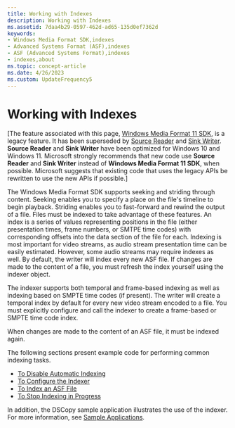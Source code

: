 ```yaml
---
title: Working with Indexes
description: Working with Indexes
ms.assetid: 7daa4b29-0597-462d-ad65-135d0ef7362d
keywords:
- Windows Media Format SDK,indexes
- Advanced Systems Format (ASF),indexes
- ASF (Advanced Systems Format),indexes
- indexes,about
ms.topic: concept-article
ms.date: 4/26/2023
ms.custom: UpdateFrequency5
---
```


# Working with Indexes

\[The feature associated with this page, [Windows Media Format 11 SDK](/windows/win32/wmformat/windows-media-format-11-sdk), is a legacy feature. It has been superseded by [Source Reader](/windows/win32/medfound/source-reader) and [Sink Writer](/windows/win32/medfound/sink-writer). **Source Reader** and **Sink Writer** have been optimized for Windows 10 and Windows 11. Microsoft strongly recommends that new code use **Source Reader** and **Sink Writer** instead of **Windows Media Format 11 SDK**, when possible. Microsoft suggests that existing code that uses the legacy APIs be rewritten to use the new APIs if possible.\]

The Windows Media Format SDK supports seeking and striding through content. Seeking enables you to specify a place on the file's timeline to begin playback. Striding enables you to fast-forward and rewind the output of a file. Files must be indexed to take advantage of these features. An index is a series of values representing positions in the file (either presentation times, frame numbers, or SMTPE time codes) with corresponding offsets into the data section of the file for each. Indexing is most important for video streams, as audio stream presentation time can be easily estimated. However, some audio streams may require indexes as well. By default, the writer will index every new ASF file. If changes are made to the content of a file, you must refresh the index yourself using the indexer object.

The indexer supports both temporal and frame-based indexing as well as indexing based on SMPTE time codes (if present). The writer will create a temporal index by default for every new video stream encoded to a file. You must explicitly configure and call the indexer to create a frame-based or SMPTE time code index.

When changes are made to the content of an ASF file, it must be indexed again.

The following sections present example code for performing common indexing tasks.

-   [To Disable Automatic Indexing](to-disable-automatic-indexing.md)
-   [To Configure the Indexer](to-configure-the-indexer.md)
-   [To Index an ASF File](to-index-an-asf-file.md)
-   [To Stop Indexing in Progress](to-stop-indexing-in-progress.md)

In addition, the DSCopy sample application illustrates the use of the indexer. For more information, see [Sample Applications](sample-applications.md).

 

 




